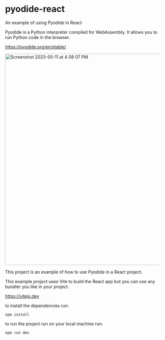 # pyodide-react
An example of using Pyodide in React

Pyodide is a Python interpreter compiled for WebAssembly. It allows you to run Python code in the browser. 

https://pyodide.org/en/stable/

<img width="689" alt="Screenshot 2023-05-11 at 4 08 07 PM" src="https://github.com/aqemery/pyodide-react/assets/2616927/cf02b4e4-740b-4d7b-96cb-c0f29e7b411d">


This project is an example of how to use Pyodide in a React project.

This example project uses Vite to build the React app but you can use any bundler you like in your project. 

https://vitejs.dev

to install the dependencies run:

```
npm install
```

to run the project run on your local machine run:

```
npm run dev
```




